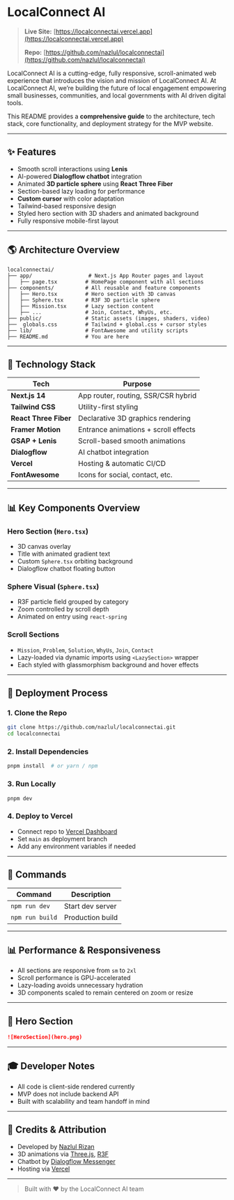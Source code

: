# LocalConnect AI

> **Live Site:** [https://localconnectai.vercel.app](https://localconnectai.vercel.app)
>
> **Repo:** [https://github.com/nazlul/localconnectai](https://github.com/nazlul/localconnectai)

LocalConnect AI is a cutting-edge, fully responsive, scroll-animated web experience that introduces the vision and mission of LocalConnect AI. At LocalConnect AI, we’re building the future of local engagement empowering small businesses, communities, and local governments with AI driven digital tools.

This README provides a **comprehensive guide** to the architecture, tech stack, core functionality, and deployment strategy for the MVP website.

---

## ✨ Features

* Smooth scroll interactions using **Lenis**
* AI-powered **Dialogflow chatbot** integration
* Animated **3D particle sphere** using **React Three Fiber**
* Section-based lazy loading for performance
* **Custom cursor** with color adaptation
* Tailwind-based responsive design
* Styled hero section with 3D shaders and animated background
* Fully responsive mobile-first layout

---

## 🌎 Architecture Overview

```
localconnectai/
├── app/                  # Next.js App Router pages and layout
│   ├── page.tsx         # HomePage component with all sections
├── components/          # All reusable and feature components
│   ├── Hero.tsx         # Hero section with 3D canvas
│   ├── Sphere.tsx       # R3F 3D particle sphere
│   ├── Mission.tsx      # Lazy section content
│   ├── ...              # Join, Contact, WhyUs, etc.
├── public/              # Static assets (images, shaders, video)
├──  globals.css         # Tailwind + global.css + cursor styles
├── lib/                 # FontAwesome and utility scripts
├── README.md            # You are here
```

---

## 🚀 Technology Stack

| Tech                  | Purpose                              |
| --------------------- | ------------------------------------ |
| **Next.js 14**        | App router, routing, SSR/CSR hybrid  |
| **Tailwind CSS**      | Utility-first styling                |
| **React Three Fiber** | Declarative 3D graphics rendering    |
| **Framer Motion**     | Entrance animations + scroll effects |
| **GSAP + Lenis**      | Scroll-based smooth animations       |
| **Dialogflow**        | AI chatbot integration               |
| **Vercel**            | Hosting & automatic CI/CD            |
| **FontAwesome**       | Icons for social, contact, etc.      |

---

## 📊 Key Components Overview

### Hero Section (`Hero.tsx`)

* 3D canvas overlay
* Title with animated gradient text
* Custom `Sphere.tsx` orbiting background
* Dialogflow chatbot floating button

### Sphere Visual (`Sphere.tsx`)

* R3F particle field grouped by category
* Zoom controlled by scroll depth
* Animated on entry using `react-spring`

### Scroll Sections

* `Mission`, `Problem`, `Solution`, `WhyUs`, `Join`, `Contact`
* Lazy-loaded via dynamic imports using `<LazySection>` wrapper
* Each styled with glassmorphism background and hover effects

---

## 📅 Deployment Process

### 1. Clone the Repo

```bash
git clone https://github.com/nazlul/localconnectai.git
cd localconnectai
```

### 2. Install Dependencies

```bash
pnpm install  # or yarn / npm
```

### 3. Run Locally

```bash
pnpm dev
```

### 4. Deploy to Vercel

* Connect repo to [Vercel Dashboard](https://vercel.com)
* Set `main` as deployment branch
* Add any environment variables if needed

---


## 🔧 Commands

| Command         | Description       |
| --------------- | ----------------- |
| `npm run dev`   | Start dev server  |
| `npm run build` | Production build  |

---

## 📊 Performance & Responsiveness

* All sections are responsive from `sm` to `2xl`
* Scroll performance is GPU-accelerated
* Lazy-loading avoids unnecessary hydration
* 3D components scaled to remain centered on zoom or resize

---

## 📏 Hero Section

```md
![HeroSection](hero.png)
```

---

## 🎓 Developer Notes

* All code is client-side rendered currently
* MVP does not include backend API
* Built with scalability and team handoff in mind

---

## 🙏 Credits & Attribution

* Developed by [Nazlul Rizan](https://github.com/nazlul)
* 3D animations via [Three.js](https://threejs.org/), [R3F](https://docs.pmnd.rs)
* Chatbot by [Dialogflow Messenger](https://cloud.google.com/dialogflow)
* Hosting via [Vercel](https://vercel.com/)

---

> Built with ❤️ by the LocalConnect AI team
